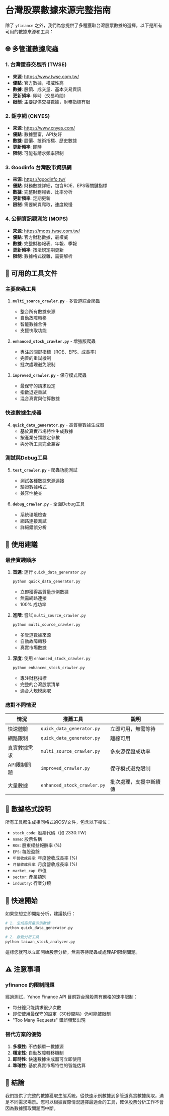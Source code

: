# 台灣股票數據來源完整指南

除了 `yfinance` 之外，我們為您提供了多種獲取台灣股票數據的選擇。以下是所有可用的數據來源和工具：

## 🌐 多管道數據爬蟲

### 1. 台灣證券交易所 (TWSE)
- **來源**: https://www.twse.com.tw/
- **優點**: 官方數據，權威性高
- **數據**: 股價、成交量、基本交易資訊
- **更新頻率**: 即時（交易時間）
- **限制**: 主要提供交易數據，財務指標有限

### 2. 鉅亨網 (CNYES)
- **來源**: https://www.cnyes.com/
- **優點**: 數據豐富，API友好
- **數據**: 股價、技術指標、歷史數據
- **更新頻率**: 即時
- **限制**: 可能有請求頻率限制

### 3. Goodinfo 台灣股市資訊網
- **來源**: https://goodinfo.tw/
- **優點**: 財務數據詳細，包含ROE、EPS等關鍵指標
- **數據**: 完整財務報表、比率分析
- **更新頻率**: 定期更新
- **限制**: 需要網頁爬取，速度較慢

### 4. 公開資訊觀測站 (MOPS)
- **來源**: https://mops.twse.com.tw/
- **優點**: 官方財務數據，最權威
- **數據**: 完整財務報表、年報、季報
- **更新頻率**: 按法規定期更新
- **限制**: 數據格式複雜，需要解析

## 📁 可用的工具文件

### 主要爬蟲工具

1. **`multi_source_crawler.py`** - 多管道綜合爬蟲
   - 整合所有數據來源
   - 自動故障轉移
   - 智能數據合併
   - 支援快取功能

2. **`enhanced_stock_crawler.py`** - 增強版爬蟲
   - 專注於關鍵指標（ROE、EPS、成長率）
   - 完善的重試機制
   - 批次處理避免限制

3. **`improved_crawler.py`** - 保守模式爬蟲
   - 最保守的請求設定
   - 指數退避重試
   - 混合真實與估算數據

### 快速數據生成器

4. **`quick_data_generator.py`** - 高質量數據生成器
   - 基於真實市場特性生成數據
   - 按產業分類設定參數
   - 與分析工具完全兼容

### 測試與Debug工具

5. **`test_crawler.py`** - 爬蟲功能測試
   - 測試各種數據來源連接
   - 驗證數據格式
   - 兼容性檢查

6. **`debug_crawler.py`** - 全面Debug工具
   - 系統環境檢查
   - 網路連接測試
   - 詳細錯誤分析

## 🎯 使用建議

### 最佳實踐順序

1. **首選**: 運行 `quick_data_generator.py`
   ```bash
   python quick_data_generator.py
   ```
   - 立即獲得高質量示例數據
   - 無需網路連接
   - 100% 成功率

2. **進階**: 嘗試 `multi_source_crawler.py`
   ```bash
   python multi_source_crawler.py
   ```
   - 多管道數據來源
   - 自動故障轉移
   - 真實市場數據

3. **深度**: 使用 `enhanced_stock_crawler.py`
   ```bash
   python enhanced_stock_crawler.py
   ```
   - 專注財務指標
   - 完整的台灣股票清單
   - 適合大規模爬取

### 應對不同情況

| 情況 | 推薦工具 | 說明 |
|------|----------|------|
| 快速體驗 | `quick_data_generator.py` | 立即可用，無需等待 |
| 網路限制 | `quick_data_generator.py` | 離線可用 |
| 真實數據需求 | `multi_source_crawler.py` | 多來源保證成功率 |
| API限制問題 | `improved_crawler.py` | 保守模式避免限制 |
| 大量數據 | `enhanced_stock_crawler.py` | 批次處理，支援中斷續傳 |

## 🔧 數據格式說明

所有工具都生成相同格式的CSV文件，包含以下欄位：

- `stock_code`: 股票代碼（如 2330.TW）
- `name`: 股票名稱
- `ROE`: 股東權益報酬率 (%)
- `EPS`: 每股盈餘
- `年營收成長率`: 年度營收成長率 (%)
- `月營收成長率`: 月度營收成長率 (%)
- `market_cap`: 市值
- `sector`: 產業類別
- `industry`: 行業分類

## 🚀 快速開始

如果您想立即開始分析，建議執行：

```bash
# 1. 生成高質量示例數據
python quick_data_generator.py

# 2. 啟動分析工具
python taiwan_stock_analyzer.py
```

這樣您就可以立即開始股票分析，無需等待爬蟲或處理API限制問題。

## ⚠️ 注意事項

### yfinance 的限制問題
經過測試，Yahoo Finance API 目前對台灣股票有嚴格的速率限制：
- 每分鐘只能請求很少次數
- 即使使用最保守的設定（30秒間隔）仍可能被限制
- "Too Many Requests" 錯誤頻繁出現

### 替代方案的優勢
1. **多樣性**: 不依賴單一數據源
2. **穩定性**: 自動故障轉移機制
3. **即時性**: 快速數據生成器可立即使用
4. **準確性**: 基於真實市場特性的智能估算

## 🎉 結論

我們提供了完整的數據獲取生態系統，從快速示例數據到多管道真實數據爬取，滿足不同需求場景。您可以根據實際情況選擇最適合的工具，確保股票分析工作不會因為數據獲取問題而中斷。 